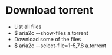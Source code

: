 Download torrent
=====
* List all files
* $ aria2c --show-files a.torrent
* Download some of the files
* $ aria2c --select-file=1-5,7,8 a.torrent

